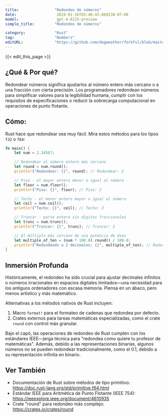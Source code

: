 ```yaml
---
title:                "Redondeo de números"
date:                  2024-01-26T03:46:43.869230-07:00
model:                 gpt-4-0125-preview
simple_title:         "Redondeo de números"

category:             "Rust"
tag:                  "Numbers"
editURL:              "https://github.com/dogweather/forkful/blob/master/content/es/rust/rounding-numbers.md"
---
```


{{< edit_this_page >}}

## ¿Qué & Por qué?
Redondear números significa ajustarlos al número entero más cercano o a una fracción con cierta precisión. Los programadores redondean números para simplificar valores para la legibilidad humana, cumplir con los requisitos de especificaciones o reducir la sobrecarga computacional en operaciones de punto flotante.

## Cómo:
Rust hace que redondear sea muy fácil. Mira estos métodos para los tipos `f32` o `f64`:

```rust
fn main() {
    let num = 2.34567;

    // Redondear al número entero más cercano
    let round = num.round();
    println!("Redondear: {}", round); // Redondear: 2

    // Piso - el mayor entero menor o igual al número
    let floor = num.floor();
    println!("Piso: {}", floor); // Piso: 2

    // Techo - el menor entero mayor o igual al número
    let ceil = num.ceil();
    println!("Techo: {}", ceil); // Techo: 3

    // Truncar - parte entera sin dígitos fraccionales
    let trunc = num.trunc();
    println!("Truncar: {}", trunc); // Truncar: 2

    // Al múltiplo más cercano de una potencia de diez
    let multiple_of_ten = (num * 100.0).round() / 100.0;
    println!("Redondeado a 2 decimales: {}", multiple_of_ten); // Redondeado a 2 decimales: 2.35
}
```

## Inmersión Profunda
Históricamente, el redondeo ha sido crucial para ajustar decimales infinitos o números irracionales en espacios digitales limitados—una necesidad para los antiguos ordenadores con escasa memoria. Piensa en un ábaco, pero menos artístico y más matemático.

Alternativas a los métodos nativos de Rust incluyen:
1. Macro `format!` para el formateo de cadenas que redondea por defecto.
2. Crates externos para tareas matemáticas especializadas, como el crate `round` con control más granular.

Bajo el capó, las operaciones de redondeo de Rust cumplen con los estándares IEEE—jerga técnica para "redondea como quiere tu profesor de matemáticas". Además, debido a las representaciones binarias, algunos números no se pueden redondear tradicionalmente, como el 0.1, debido a su representación infinita en binario.

## Ver También
- Documentación de Rust sobre métodos de tipo primitivo: https://doc.rust-lang.org/std/primitive.f64.html
- Estándar IEEE para Aritmética de Punto Flotante (IEEE 754): https://ieeexplore.ieee.org/document/4610935
- Crate "round" para redondeo más complejo: https://crates.io/crates/round
